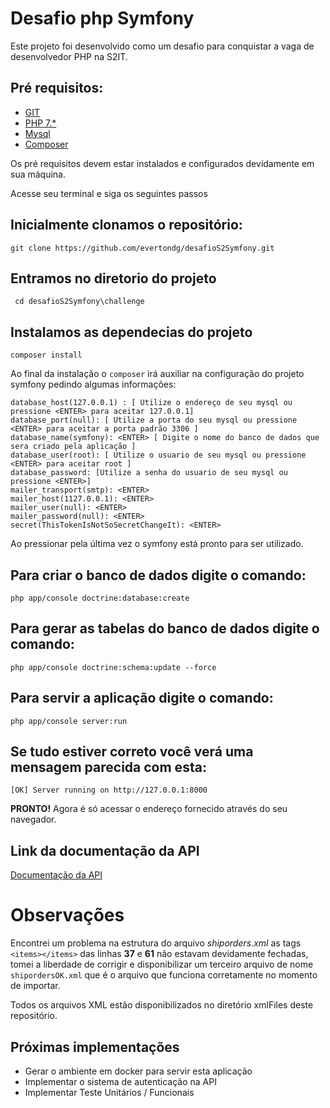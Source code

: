 Desafio php Symfony
===========================

Este projeto foi desenvolvido como um desafio para conquistar a vaga de desenvolvedor PHP na S2IT.

 
 
## Pré requisitos: 
- [GIT](https://git-scm.com/) 
- [PHP 7.*](http://php.net/downloads.php)
- [Mysql](https://www.mysql.com/) 
- [Composer](http://getcomposer.org/)
    
Os pré requisitos devem estar instalados e configurados devidamente em sua máquina. 
             

Acesse seu terminal e siga os seguintes passos

## Inicialmente clonamos o repositório:
    git clone https://github.com/evertondg/desafioS2Symfony.git


## Entramos no diretorio do projeto
     cd desafioS2Symfony\challenge

## Instalamos as dependecias do projeto 
    composer install



Ao final da instalação o `composer` irá auxiliar na configuração do projeto symfony pedindo algumas informações:

    database_host(127.0.0.1) : [ Utilize o endereço de seu mysql ou pressione <ENTER> para aceitar 127.0.0.1]  
    database_port(null): [ Utilize a porta do seu mysql ou pressione <ENTER> para aceitar a porta padrão 3306 ] 
    database_name(symfony): <ENTER> [ Digite o nome do banco de dados que sera criado pela aplicação ]
    database_user(root): [ Utilize o usuario de seu mysql ou pressione <ENTER> para aceitar root ]
    database_password: [Utilize a senha do usuario de seu mysql ou pressione <ENTER>]
    mailer_transport(smtp): <ENTER>
    mailer_host(1127.0.0.1): <ENTER>
    mailer_user(null): <ENTER>
    mailer_password(null): <ENTER>
    secret(ThisTokenIsNotSoSecretChangeIt): <ENTER>

Ao pressionar <Enter> pela última vez o symfony está pronto para ser utilizado.

## Para criar o banco de dados digite o comando:
            
    php app/console doctrine:database:create

## Para gerar as tabelas do banco de dados digite o comando:
    php app/console doctrine:schema:update --force

## Para servir a aplicação digite o comando:    
    php app/console server:run

## Se tudo estiver correto você verá uma mensagem parecida com esta:
    [OK] Server running on http://127.0.0.1:8000

**PRONTO!** Agora é só acessar o endereço fornecido através do seu navegador.






## Link da documentação da API 
   [Documentação da API](https://documenter.getpostman.com/view/115648/RWMHLnU7)



# Observações
Encontrei um problema na estrutura do arquivo *shiporders.xml* as tags `<items></items>` das linhas **37** e **61** não estavam devidamente fechadas, tomei a liberdade de corrigir e disponibilizar um terceiro arquivo de nome `shipordersOK.xml` que é o arquivo que funciona corretamente no momento de importar.


Todos os arquivos XML estão disponibilizados no diretório xmlFiles deste repositório.  


## Próximas implementações

* Gerar o ambiente em docker para servir esta aplicação
* Implementar o sistema de autenticação na API 
* Implementar Teste Unitários / Funcionais    

















